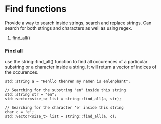 # Find functions
Provide a way to search inside strings, search and replace strings. 
Can search for both strings and characters as well as using regex.

1. find_all()

### Find all
use the string::find_all() function to find all occurences of a particular substring or a character inside a string.
It will return a vector of indices of the occurences.

```
std::string a = "Henllo thenren my namen is enlenphant";

// Searching for the substring "en" inside this string
std::string str = "en";
std::vector<size_t> list = string::find_all(a, str);

// Searching for the character 'e' inside this string
char c = 'e';
std::vector<size_t> list = string::find_all(a, c);
```
